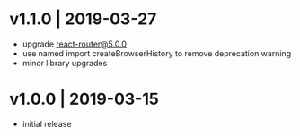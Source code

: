 # v1.1.0 | 2019-03-27
* upgrade react-router@5.0.0
* use named import createBrowserHistory to remove deprecation warning
* minor library upgrades

# v1.0.0 | 2019-03-15
* initial release
